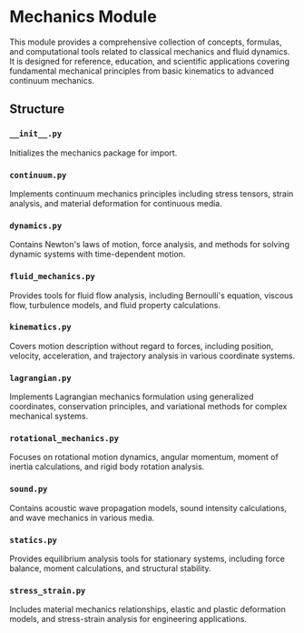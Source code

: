 # Mechanics Module

This module provides a comprehensive collection of concepts, formulas, and computational tools related to classical mechanics and fluid dynamics. It is designed for reference, education, and scientific applications covering fundamental mechanical principles from basic kinematics to advanced continuum mechanics.

## Structure

### `__init__.py`
Initializes the mechanics package for import.

### `continuum.py`
Implements continuum mechanics principles including stress tensors, strain analysis, and material deformation for continuous media.

### `dynamics.py`
Contains Newton's laws of motion, force analysis, and methods for solving dynamic systems with time-dependent motion.

### `fluid_mechanics.py`
Provides tools for fluid flow analysis, including Bernoulli's equation, viscous flow, turbulence models, and fluid property calculations.

### `kinematics.py`
Covers motion description without regard to forces, including position, velocity, acceleration, and trajectory analysis in various coordinate systems.

### `lagrangian.py`
Implements Lagrangian mechanics formulation using generalized coordinates, conservation principles, and variational methods for complex mechanical systems.

### `rotational_mechanics.py`
Focuses on rotational motion dynamics, angular momentum, moment of inertia calculations, and rigid body rotation analysis.

### `sound.py`
Contains acoustic wave propagation models, sound intensity calculations, and wave mechanics in various media.

### `statics.py`
Provides equilibrium analysis tools for stationary systems, including force balance, moment calculations, and structural stability.

### `stress_strain.py`
Includes material mechanics relationships, elastic and plastic deformation models, and stress-strain analysis for engineering applications.
